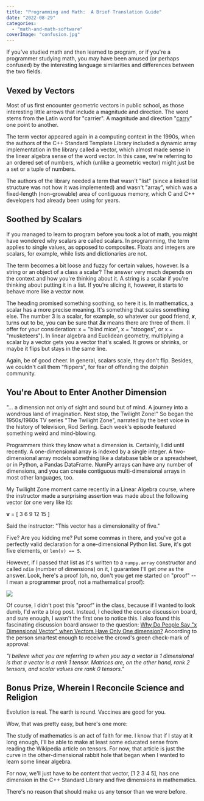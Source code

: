 ```yaml
---
title: "Programming and Math:  A Brief Translation Guide"
date: "2022-08-29"
categories: 
  - "math-and-math-software"
coverImage: "confusion.jpg"
---
```


If you've studied math and then learned to program, or if you're a programmer studying math, you may have been amused (or perhaps confused) by the interesting language similarities and differences between the two fields.

## Vexed by Vectors

Most of us first encounter geometric vectors in public school, as those interesting little arrows that include a magnitude and direction. The word stems from the Latin word for "carrier". A magnitude and direction "[carry](https://en.wikipedia.org/wiki/Euclidean_vector)" one point to another.

The term vector appeared again in a computing context in the 1990s, when the authors of the C++ Standard Template Library included a dynamic array implementation in the library called a vector, which almost made sense in the linear algebra sense of the word vector. In this case, we're referring to an ordered set of numbers, which (unlike a geometric vector) might just be a set or a tuple of numbers.

The authors of the library needed a term that wasn't "list" (since a linked list structure was not how it was implemented) and wasn't "array", which was a fixed-length (non-growable) area of contiguous memory, which C and C++ developers had already been using for years.

## Soothed by Scalars

If you managed to learn to program before you took a lot of math, you might have wondered why scalars are called scalars. In programming, the term applies to single values, as opposed to composites. Floats and integers are scalars, for example, while lists and dictionaries are not.

The term becomes a bit loose and fuzzy for certain values, however. Is a string or an object of a class a scalar? The answer very much depends on the context and how you're thinking about it. A string is a scalar if you're thinking about putting it in a list. If you're slicing it, however, it starts to behave more like a vector now.

The heading promised something soothing, so here it is. In mathematics, a scalar has a more precise meaning. It's something that scales something else. The number 3 is a scalar, for example, so whatever our good friend, **_x_**, turns out to be, you can be sure that **_3x_** means there are three of them. (I offer for your consideration: x = "blind mice", x = "stooges", or x = "musketeers"). In linear algebra and Euclidean geometry, multiplying a scalar by a vector gets you a vector that's scaled. It grows or shrinks, or maybe it flips but stays in the same line.

Again, be of good cheer. In general, scalars scale, they don't flip. Besides, we couldn't call them "flippers", for fear of offending the dolphin community.

## You're About to Enter Another Dimension

"... a dimension not only of sight and sound but of mind. A journey into a wondrous land of imagination. Next stop, the Twilight Zone!" So began the 1950s/1960s TV series "The Twilight Zone", narrated by the best voice in the history of television, Rod Serling. Each week's episode featured something weird and mind-blowing.

Programmers think they know what a dimension is. Certainly, I did until recently. A one-dimensional array is indexed by a single integer. A two-dimensional array models something like a database table or a spreadsheet, or in Python, a Pandas DataFrame. NumPy arrays can have any number of dimensions, and you can create contiguous multi-dimensional arrays in most other languages, too.

My Twilight Zone moment came recently in a Linear Algebra course, where the instructor made a surprising assertion was made about the following vector (or one very like it):

**v** = \[ 3 6 9 12 15 \]

Said the instructor: "This vector has a dimensionality of five."

Five? Are you kidding me? Put some commas in there, and you've got a perfectly valid declaration for a one-dimensional Python list. Sure, it's got five elements, or `len(v) == 5`.

However, if I passed that list as it's written to a `numpy.array` constructor and called `ndim` (number of dimensions) on it, I guarantee I'll get _one_ as the answer. Look, here's a proof (oh, no, don't you get me started on "proof" -- I mean a programmer proof, not a mathematical proof):

![](/images/programming-and-math-a-brief-translation-guide/image-48.png)

Of course, I didn't post this "proof" in the class, because if I wanted to look dumb, I'd write a blog post. Instead, I checked the course discussion board, and sure enough, I wasn't the first one to notice this. I also found this fascinating discussion board answer to the question: [Why Do People Say "x Dimensional Vector" when Vectors Have Only One dimension?](https://math.stackexchange.com/questions/2152360/why-do-people-say-x-dimensional-vector-when-vectors-have-only-one-dimension) According to the person smartest enough to receive the crowd's green check-mark of approval:

_"I believe what you are referring to when you say a vector is 1 dimensional is that a vector is a rank 1 tensor. Matrices are, on the other hand, rank 2 tensors, and scalar values are rank 0 tensors."_

## Bonus Prize, Wherein I Reconcile Science and Religion

Evolution is real. The earth is round. Vaccines are good for you.

Wow, that was pretty easy, but here's one more:

The study of mathematics is an act of faith for me. I know that if I stay at it long enough, I'll be able to make at least some educated sense from reading the Wikipedia article on tensors. For now, that article is just the curve in the other-dimensional rabbit hole that began when I wanted to learn some linear algebra.

For now, we'll just have to be content that vector, \[1 2 3 4 5\], has one dimension in the C++ Standard Library and five dimensions in mathematics.  
  
There's no reason that should make us any tensor than we were before.
